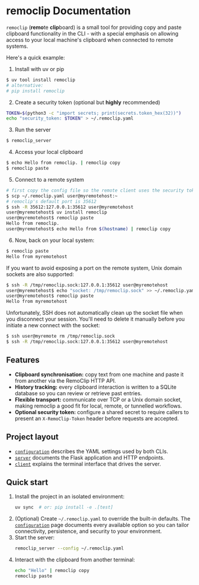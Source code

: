 # remoclip Documentation

`remoclip` (**remo**te **clip**board) is a small tool for providing copy and paste clipboard functionality in the CLI - with a special emphasis on allowing access to your local machine's clipboard when connected to remote systems.

Here's a quick example:

   1. Install with uv or pip
   ```sh
   $ uv tool install remoclip
   # alternative:
   # pip install remoclip
   ```

   2. Create a security token (optional but **highly** recommended)
   ```sh
   TOKEN=$(python3 -c "import secrets; print(secrets.token_hex(32))")
   echo "security_token: $TOKEN" > ~/.remoclip.yaml 
   ```

   3. Run the server
   ```sh
   $ remoclip_server
   ```

   4. Access your local clipboard
   ```sh
   $ echo Hello from remoclip. | remoclip copy
   $ remoclip paste
   ```

   5. Connect to a remote system
   ```sh
   # first copy the config file so the remote client uses the security token
   $ scp ~/.remoclip.yaml user@myremotehost:~
   # remoclip's default port is 35612
   $ ssh -R 35612:127.0.0.1:35612 user@myremotehost
   user@myremotehost$ uv install remoclip
   user@myremotehost$ remoclip paste
   Hello from remoclip.
   user@myremotehost$ echo Hello from $(hostname) | remoclip copy
   ```
   
   6. Now, back on your local system:
   ```sh
   $ remoclip paste
   Hello from myremotehost
   ```

If you want to avoid exposing a port on the remote system, Unix domain sockets are also supported:

```sh
$ ssh -R /tmp/remoclip.sock:127.0.0.1:35612 user@myremotehost
user@myremotehost$ echo "socket: /tmp/remoclip.sock" >> ~/.remoclip.yaml
user@myremotehost$ remoclip paste
Hello from myremotehost
```

Unfortunately, SSH does not automatically clean up the socket file when you disconnect your session. You'll need to delete it manually before you initiate a new connect with the socket:

```sh
$ ssh user@myremote rm /tmp/remoclip.sock
$ ssh -R /tmp/remoclip.sock:127.0.0.1:35612 user@myremotehost
```

## Features

- **Clipboard synchronisation:** copy text from one machine and paste it from
  another via the RemoClip HTTP API.
- **History tracking:** every clipboard interaction is written to a SQLite
  database so you can review or retrieve past entries.
- **Flexible transport:** communicate over TCP or a Unix domain socket, making
  remoclip a good fit for local, remote, or tunnelled workflows.
- **Optional security token:** configure a shared secret to require callers to
  present an `X-RemoClip-Token` header before requests are accepted.

## Project layout

- [`configuration`](configuration.md) describes the YAML settings used by both
  CLIs.
- [`server`](server.md) documents the Flask application and HTTP endpoints.
- [`client`](client.md) explains the terminal interface that drives the server.

## Quick start

1. Install the project in an isolated environment:
   ```bash
   uv sync  # or: pip install -e .[test]
   ```
2. (Optional) Create `~/.remoclip.yaml` to override the built-in defaults. The
   [`configuration`](configuration.md) page documents every available option so
   you can tailor connectivity, persistence, and security to your environment.
3. Start the server:
   ```bash
   remoclip_server --config ~/.remoclip.yaml
   ```
4. Interact with the clipboard from another terminal:
   ```bash
   echo "Hello" | remoclip copy
   remoclip paste
   ```

[MkDocs]: https://www.mkdocs.org/
